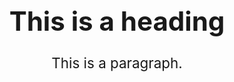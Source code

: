<h1 style="font-size:300%;text-align:center">This is a heading</h1>
<p style="font-size:160%;text-align:center">This is a paragraph.</p>
